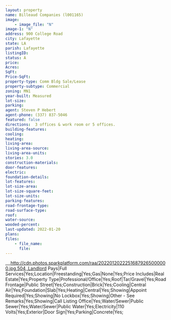 ```yaml
---
layout: property
name: Billeaud Companies (l001165)
image:
    - image_file: "N"
image-1: "N"
address: 900 College Road
city: Lafayette
state: LA
parish: Lafayette
listingID: 
status: A
price: 
Acres: 
SqFt: 
Price-SqFt: 
property-type: Comm Bldg Sale/Lease
property-subtype: Commercial
zoning: MN1
year-built: Measured
lot-size: 
parking: 
agent: Steven P Hebert
agent-phone: (337) 837-5046
featured: false
directions:  3 offices & work room or 5 offices.
building-features: 
cooling: 
heating: 
living-area: 
living-area-source: 
living-area-units: 
stories: 3.0
construction-materials: 
door-features: 
electric: 
foundation-details: 
lot-features: 
lot-size-area: 
lot-size-square-feet: 
lot-size-units: 
parking-features: 
road-frontage-type: 
road-surface-type: 
roof: 
water-source: 
wooded-percent: 
last-updated: 2022-01-20
plans: 
files:
    - file_name:
      file:
---
```

,,,,http://cdn.photos.sparkplatform.com/raa/20220120222516879265000000.jpg,504,,Landlord Pays|Full Services|Yes;Location|Freestanding|Yes;Gas|None|Yes;Price Includes|Real Estate|Yes;Property Type|Professional/Office|Yes;Roof|Tar/Gravel|Yes;Road Frontage|Public Street|Yes;Construction|Brick|Yes;Cooling|Central Air|Yes;Foundation|Slab|Yes;Heating|Central|Yes;Showing|Appoint Required|Yes;Showing|No Lockbox|Yes;Showing|Other - See Remarks|Yes;Showing|Call Listing Office|Yes;Water/Sewer|Public Sewer|Yes;Water/Sewer|Public Water|Yes;Electricity|110 Volts|Yes;Exterior|Door Sign|Yes;Parking|Concrete|Yes;
